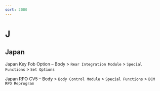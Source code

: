 ```yaml
---
sort: 2000
---
```

# J

## Japan

Japan Key Fob Option – Body > `Rear Integration Module` > `Special Functions` > `Set Options`

Japan RPO CV5 – Body > `Body Control Module` > `Special Functions` > `BCM RPO Reprogram`
